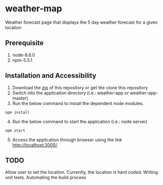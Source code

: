 # weather-map
Weather forecast page that displays the 5 day weather forecast for a given location

Prerequisite
----
1. node-8.6.0
2. npm-5.5.1

Installation and Accessibility
----
1. Download the [zip](https://github.com/mahavir1408/weather-map/archive/master.zip) of this repository or get the clone this repository
2. Switch into the application directory (i.e.: weather-app or weather-app-master)
3. Run the below command to install the dependent node modules.
```shell
npm install
```
4. Run the below command to start the application (i.e.: node server)
```shell
npm start
```
5. Access the application through browser using the link [http://localhost:3000/](http://localhost:3000/).

TODO
----
Allow user to set the location. Currently, the location is hard coded.
Writing unit tests.
Automating the build process